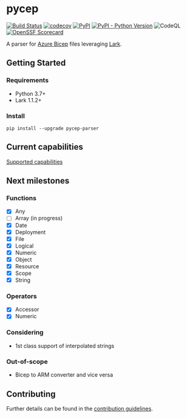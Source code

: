 # pycep

[![Build Status](https://github.com/gruebel/pycep/workflows/CI/badge.svg)](https://github.com/gruebel/pycep/actions)
[![codecov](https://codecov.io/gh/gruebel/pycep/branch/master/graph/badge.svg?token=49WHVYGE1D)](https://codecov.io/gh/gruebel/pycep)
[![PyPI](https://img.shields.io/pypi/v/pycep-parser)](https://pypi.org/project/pycep-parser/)
[![PyPI - Python Version](https://img.shields.io/pypi/pyversions/pycep-parser)](https://github.com/gruebel/pycep)
![CodeQL](https://github.com/gruebel/pycep/workflows/CodeQL/badge.svg)
[![OpenSSF Scorecard](https://api.securityscorecards.dev/projects/github.com/gruebel/pycep/badge)](https://api.securityscorecards.dev/projects/github.com/gruebel/pycep)

A parser for [Azure Bicep](https://github.com/Azure/bicep) files leveraging [Lark](https://github.com/lark-parser/lark).

## Getting Started

### Requirements

- Python 3.7+
- Lark 1.1.2+

### Install

```shell
pip install --upgrade pycep-parser
```

## Current capabilities

[Supported capabilities](docs/capabilities.md)

## Next milestones

### Functions
- [x] Any
- [ ] Array (in progress)
- [x] Date
- [x] Deployment
- [x] File
- [x] Logical
- [x] Numeric
- [x] Object
- [x] Resource
- [x] Scope
- [x] String

### Operators
- [x] Accessor
- [x] Numeric

### Considering
- 1st class support of interpolated strings

### Out-of-scope
- Bicep to ARM converter and vice versa

## Contributing

Further details can be found in the [contribution guidelines](CONTRIBUTING.md).

